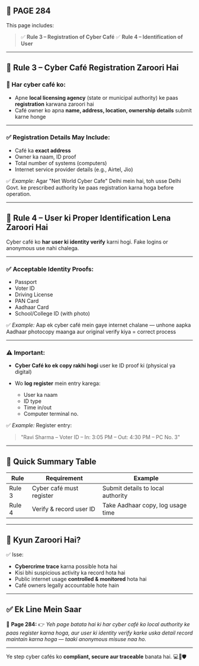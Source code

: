 ## 📄 **PAGE 284**

This page includes:

> ✅ **Rule 3 – Registration of Cyber Café**
> ✅ **Rule 4 – Identification of User**

---

## 🔹 **Rule 3 – Cyber Café Registration Zaroori Hai**

### 📌 Har cyber café ko:

* Apne **local licensing agency** (state or municipal authority) ke paas **registration** karwana zaroori hai
* Café owner ko apna **name, address, location, ownership details** submit karne honge

---

### ✅ Registration Details May Include:

* Café ka **exact address**
* Owner ka naam, ID proof
* Total number of systems (computers)
* Internet service provider details (e.g., Airtel, Jio)

✅ *Example:*
Agar "Net World Cyber Cafe" Delhi mein hai, toh usse Delhi Govt. ke prescribed authority ke paas registration karna hoga before operation.

---

## 🔸 Rule 4 – User ki Proper Identification Lena Zaroori Hai

Cyber café ko **har user ki identity verify** karni hogi. Fake logins or anonymous use nahi chalega.

---

### ✅ Acceptable Identity Proofs:

* Passport
* Voter ID
* Driving License
* PAN Card
* Aadhaar Card
* School/College ID (with photo)

✅ *Example:*
Aap ek cyber café mein gaye internet chalane — unhone aapka Aadhaar photocopy maanga aur original verify kiya = correct process

---

### ⚠️ Important:

* **Cyber Café ko ek copy rakhi hogi** user ke ID proof ki (physical ya digital)
* Wo **log register** mein entry karega:

  * User ka naam
  * ID type
  * Time in/out
  * Computer terminal no.

✅ *Example:*
Register entry:

> "Ravi Sharma – Voter ID – In: 3:05 PM – Out: 4:30 PM – PC No. 3"

---

## 🧩 **Quick Summary Table**

| Rule   | Requirement              | Example                           |
| ------ | ------------------------ | --------------------------------- |
| Rule 3 | Cyber café must register | Submit details to local authority |
| Rule 4 | Verify & record user ID  | Take Aadhaar copy, log usage time |

---

## 🔹 **Kyun Zaroori Hai?**

✅ Isse:

* **Cybercrime trace** karna possible hota hai
* Kisi bhi suspicious activity ka record hota hai
* Public internet usage **controlled & monitored** hota hai
* Café owners legally accountable hote hain

---

## ✅ **Ek Line Mein Saar**

📌 **Page 284:**
👉 *Yeh page batata hai ki har cyber café ko local authority ke paas register karna hoga, aur user ki identity verify karke uska detail record maintain karna hoga — taaki anonymous misuse naa ho.*

---

Ye step cyber cafés ko **compliant, secure aur traceable** banata hai. 💻🧾🛡️
